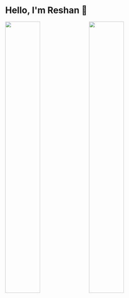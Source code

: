 # Hello, I'm Reshan 👋

<img src="https://github-readme-stats.vercel.app/api?username=ReshanCSX&show_icons=true&theme=dark&text_color=16a085&title_color=2ecc71&border_color=333&bg_color=0D1117" align="left" width="47%">

<img src="https://github-readme-stats.vercel.app/api/top-langs/?username=ReshanCSX&layout=compact&text_color=16a085&border_color=333&bg_color=0D1117&title_color=2ecc71" align="right" width="47%">







<!---
ReshanCSX/ReshanCSX is a ✨ special ✨ repository because its `README.md` (this file) appears on your GitHub profile.
You can click the Preview link to take a look at your changes.
--->
